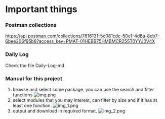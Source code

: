 # Important things

### Postman collections
https://api.postman.com/collections/7616131-5c081cdc-50e1-4d8a-8eb7-6bee206f95b8?access_key=PMAT-01HEBB75HMBMCR255T0YYJ0V4X

### Daily Log
Check the file Daily-Log-md

### Manual for this project
1. browse and select some package, you can use the search and filter functions
![img.png](pictures/img_5.pngimg_5.png)
2. select modules that you may interest, can filter by size and if it has at least one function.
![img_1.png](pictures/img_6.pngimg_6.png)
3. output and download in required format.
![img_2.png](pictures/img_2.pngimg_2.png)
